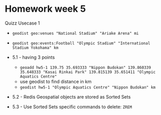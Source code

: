 # Homework week 5

Quizz Usecase 1
- `geodist geo:venues "National Stadium" "Ariake Arena" mi`
- `geodist geo:events:Football "Olympic Stadium" "International Stadium Yokohama" km`


- 5.1 - having 3 points
    - `geoadd hw5-1 139.75 35.693333 "Nippon Budokan" 139.860339 35.648333 "Kasai Rinkai Park" 139.815139 35.651411 "Olympic Aquatics Centre"`
    - use geodist to find distance in km
    - `geodist hw5-1 "Olympic Aquatics Centre" "Nippon Budokan" km`
- 5.2 - Redis Geospatial objects are stored as Sorted Sets
- 5.3 - Use Sorted Sets specific commands to delete: `ZREM`
